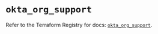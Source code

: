 # `okta_org_support`

Refer to the Terraform Registry for docs: [`okta_org_support`](https://registry.terraform.io/providers/okta/okta/4.14.1/docs/resources/org_support).
